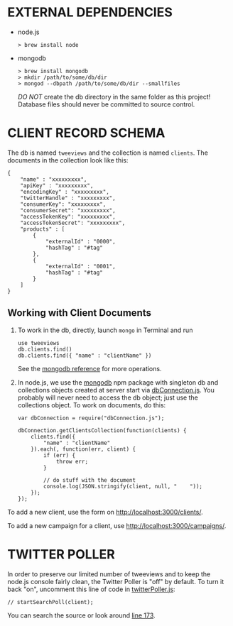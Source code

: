 EXTERNAL DEPENDENCIES
=====================

- node.js

    ```
    > brew install node
    ```

- mongodb

    ```
    > brew install mongodb
    > mkdir /path/to/some/db/dir
    > mongod --dbpath /path/to/some/db/dir --smallfiles
    ```

    *DO NOT* create the db directory in the same folder as this project! Database files should never be committed to source control.

CLIENT RECORD SCHEMA
====================
The db is named `tweeviews` and the collection is named `clients`. The documents in the collection look like this:

```
{
    "name" : "xxxxxxxxx",
    "apiKey" : "xxxxxxxxx",
    "encodingKey" : "xxxxxxxxx",
    "twitterHandle" : "xxxxxxxxx",
    "consumerKey": "xxxxxxxxx",
    "consumerSecret": "xxxxxxxxx",
    "accessTokenKey": "xxxxxxxxx",
    "accessTokenSecret": "xxxxxxxxx",
    "products" : [
        {
            "externalId" : "0000",
            "hashTag" : "#tag"
        },
        {
            "externalId" : "0001",
            "hashTag" : "#tag"
        }
    ]
}
```

Working with Client Documents
-----------------------------
1. To work in the db, directly, launch `mongo` in Terminal and run

    ```
    use tweeviews
    db.clients.find()
    db.clients.find({ "name" : "clientName" })
    ```

    See the [mongodb reference](http://docs.mongodb.org/manual/reference/) for more operations.

1. In node.js, we use the [mongodb](https://www.npmjs.org/package/mongodb) npm package with singleton db and collections objects created at server start via [dbConnection.js](https://github.com/95civicdude/tweeviews/blob/master/data/dbConnection.js). You probably will never need to access the db object; just use the collections object. To work on documents, do this:

    ```
    var dbConnection = require("dbConnection.js");

    dbConnection.getClientsCollection(function(clients) {
        clients.find({
            "name" : "clientName"
        }).each(, function(err, client) {
            if (err) {
                throw err;
            }

            // do stuff with the document
            console.log(JSON.stringify(client, null, "    "));
        });
    });
    ```

To add a new client, use the form on [http://localhost:3000/clients/](http://localhost:3000/clients/).

To add a new campaign for a client, use [http://localhost:3000/campaigns/](http://localhost:3000/campaigns/).

TWITTER POLLER
==============
In order to preserve our limited number of tweeviews and to keep the node.js console fairly clean, the Twitter Poller is "off" by default. To turn it back "on", uncomment this line of code in [twitterPoller.js](https://github.com/95civicdude/tweeviews/blob/master/data/twitterPoller.js):

```
// startSearchPoll(client);
```

You can search the source or look around [line 173](https://github.com/95civicdude/tweeviews/blob/master/data/twitterPoller.js#L173).